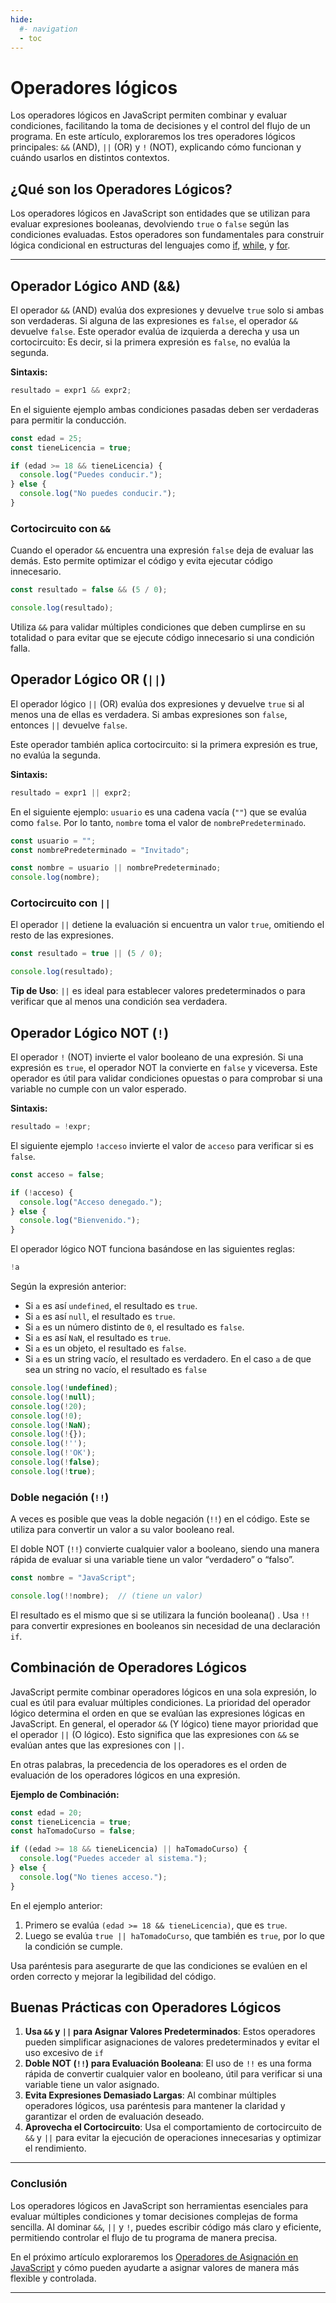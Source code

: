 ```yaml
---
hide:
  #- navigation
  - toc
---
```


<link rel="stylesheet" href="../../assets/stylesheets/javascript.css">

# **Operadores lógicos**

Los operadores lógicos en JavaScript permiten combinar y evaluar condiciones, facilitando la toma de decisiones y el control del flujo de un programa. En este artículo, exploraremos los tres operadores lógicos principales: `&&` (AND), `||` (OR) y `!` (NOT), explicando cómo funcionan y cuándo usarlos en distintos contextos.

## **¿Qué son los Operadores Lógicos?**

Los operadores lógicos en JavaScript son entidades que se utilizan para evaluar expresiones booleanas, devolviendo `true` o `false` según las condiciones evaluadas. Estos operadores son fundamentales para construir lógica condicional en estructuras del lenguajes como [if](../declaracion-if-else/), [while](../bucle-while/), y [for](../bucle-for/).

***

## **Operador Lógico AND (&&)**

El operador `&&` (AND) evalúa dos expresiones y devuelve `true` solo si ambas son verdaderas. Si alguna de las expresiones es `false`, el operador `&&` devuelve `false`. Este operador evalúa de izquierda a derecha y usa un cortocircuito: Es decir, si la primera expresión es `false`, no evalúa la segunda.

**Sintaxis:**

```js linenums="1" title="javascript"
resultado = expr1 && expr2;
```

En el siguiente ejemplo ambas condiciones pasadas deben ser verdaderas para permitir la conducción.

```js linenums="1" title="javascript"
const edad = 25;
const tieneLicencia = true;

if (edad >= 18 && tieneLicencia) {
  console.log("Puedes conducir.");
} else {
  console.log("No puedes conducir.");
}
```

### **Cortocircuito con `&&`**

Cuando el operador `&&` encuentra una expresión `false` deja de evaluar las demás. Esto permite optimizar el código y evita ejecutar código innecesario.

```js linenums="1" title="javascript"
const resultado = false && (5 / 0);

console.log(resultado);
```

Utiliza `&&` para validar múltiples condiciones que deben cumplirse en su totalidad o para evitar que se ejecute código innecesario si una condición falla.

## **Operador Lógico OR (`||`)**

El operador lógico `||` (OR) evalúa dos expresiones y devuelve `true` si al menos una de ellas es verdadera. Si ambas expresiones son `false`, entonces `||` devuelve `false`.

Este operador también aplica cortocircuito: si la primera expresión es true, no evalúa la segunda.

**Sintaxis:**

```js linenums="1" title="javascript"
resultado = expr1 || expr2;
```

En el siguiente ejemplo: `usuario` es una cadena vacía (`""`) que se evalúa como `false`. Por lo tanto, `nombre` toma el valor de `nombrePredeterminado`.

```js linenums="1" title="javascript"
const usuario = "";
const nombrePredeterminado = "Invitado";

const nombre = usuario || nombrePredeterminado;
console.log(nombre);
```

### **Cortocircuito con `||`**

El operador `||` detiene la evaluación si encuentra un valor `true`, omitiendo el resto de las expresiones.

```js linenums="1" title="javascript"
const resultado = true || (5 / 0);

console.log(resultado);
```

**Tip de Uso**: `||` es ideal para establecer valores predeterminados o para verificar que al menos una condición sea verdadera.

## **Operador Lógico NOT (`!`)**

El operador `!` (NOT) invierte el valor booleano de una expresión. Si una expresión es `true`, el operador NOT la convierte en `false` y viceversa. Este operador es útil para validar condiciones opuestas o para comprobar si una variable no cumple con un valor esperado.

**Sintaxis:**

```js linenums="1" title="javascript"
resultado = !expr;
```

El siguiente ejemplo `!acceso` invierte el valor de `acceso` para verificar si es `false`.

```js linenums="1" title="javascript"
const acceso = false;

if (!acceso) {
  console.log("Acceso denegado.");
} else {
  console.log("Bienvenido.");
}
```

El operador lógico NOT funciona basándose en las siguientes reglas:

```js linenums="1" title="javascript"
!a
```

Según la expresión anterior:

  - Si `a` es así `undefined`, el resultado es `true`.
  - Si `a` es así `null`, el resultado es `true`.
  - Si `a` es un número distinto de `0`, el resultado es `false`.
  - Si `a` es así `NaN`, el resultado es `true`.
  - Si `a` es un objeto, el resultado es `false`.
  - Si `a` es un string vacío, el resultado es verdadero. En el caso `a` de que sea un string no vacío, el resultado es `false`

```js linenums="1" title="javascript"
console.log(!undefined);
console.log(!null);
console.log(!20);
console.log(!0);
console.log(!NaN);
console.log(!{});
console.log(!'');
console.log(!'OK');
console.log(!false);
console.log(!true);
```

### **Doble negación (`!!`)**

A veces es posible que veas la doble negación (`!!`) en el código. Este se utiliza para convertir un valor a su valor booleano real.

El doble NOT (`!!`) convierte cualquier valor a booleano, siendo una manera rápida de evaluar si una variable tiene un valor “verdadero” o “falso”.

```js linenums="1" title="javascript"
const nombre = "JavaScript";

console.log(!!nombre);  // (tiene un valor)
```

El resultado es el mismo que si se utilizara la función booleana() . Usa `!!` para convertir expresiones en booleanos sin necesidad de una declaración `if`.

## **Combinación de Operadores Lógicos**

JavaScript permite combinar operadores lógicos en una sola expresión, lo cual es útil para evaluar múltiples condiciones. La prioridad del operador lógico determina el orden en que se evalúan las expresiones lógicas en JavaScript. En general, el operador `&&` (Y lógico) tiene mayor prioridad que el operador `||` (O lógico). Esto significa que las expresiones con `&&` se evalúan antes que las expresiones con `||`.

En otras palabras, la precedencia de los operadores es el orden de evaluación de los operadores lógicos en una expresión.

**Ejemplo de Combinación:**

```js linenums="1" title="javascript"
const edad = 20;
const tieneLicencia = true;
const haTomadoCurso = false;

if ((edad >= 18 && tieneLicencia) || haTomadoCurso) {
  console.log("Puedes acceder al sistema.");
} else {
  console.log("No tienes acceso.");
}
```

En el ejemplo anterior:

  1. Primero se evalúa `(edad >= 18 && tieneLicencia)`, que es `true`.
  2. Luego se evalúa `true || haTomadoCurso`, que también es `true`, por lo que la condición se cumple.

Usa paréntesis para asegurarte de que las condiciones se evalúen en el orden correcto y mejorar la legibilidad del código.

## **Buenas Prácticas con Operadores Lógicos**

  1. **Usa `&&` y `||` para Asignar Valores Predeterminados**: Estos operadores pueden simplificar asignaciones de valores predeterminados y evitar el uso excesivo de `if`
  2. **Doble NOT (`!!`) para Evaluación Booleana**: El uso de `!!` es una forma rápida de convertir cualquier valor en booleano, útil para verificar si una variable tiene un valor asignado.
  3. **Evita Expresiones Demasiado Largas**: Al combinar múltiples operadores lógicos, usa paréntesis para mantener la claridad y garantizar el orden de evaluación deseado.
  4. **Aprovecha el Cortocircuito**: Usa el comportamiento de cortocircuito de `&&` y `||` para evitar la ejecución de operaciones innecesarias y optimizar el rendimiento.

***

### **Conclusión**

Los operadores lógicos en JavaScript son herramientas esenciales para evaluar múltiples condiciones y tomar decisiones complejas de forma sencilla. Al dominar `&&`, `||` y `!`, puedes escribir código más claro y eficiente, permitiendo controlar el flujo de tu programa de manera precisa.

En el próximo artículo exploraremos los [Operadores de Asignación en JavaScript](../operadores-asignacion-logica/) y cómo pueden ayudarte a asignar valores de manera más flexible y controlada.

***

<br>
